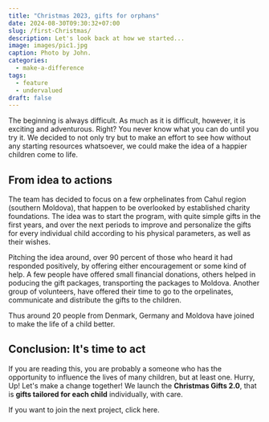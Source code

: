 ```yaml
---
title: "Christmas 2023, gifts for orphans"
date: 2024-08-30T09:30:32+07:00
slug: /first-Christmas/
description: Let's look back at how we started...
image: images/pic1.jpg
caption: Photo by John.
categories:
  - make-a-difference
tags:
  - feature
  - undervalued
draft: false
---
```


The beginning is always difficult. As much as it is difficult, however, it is exciting and adventurous.
Right?
You never know what you can do until you try it. We decided to not only try but to make an effort to see how without any starting resources whatsoever, we could make the idea of a happier children come to life.


## From idea to actions

The team has decided to focus on a few orphelinates from Cahul region (southern Moldova), that happen to be overlooked by established charity foundations. The idea was to start the program, with quite simple gifts in the first years, and over the next periods to improve and personalize the gifts for every individual child according to his physical parameters, as well as their wishes. 

Pitching the idea around, over 90 percent of those who heard it had responded positively, by offering either encouragement or some kind of help. A few people have offered  small financial donations, others helped in poducing the gift packages, transporting the packages to Moldova. Another group of volunteers, have offered their time to go to the orpelinates, communicate and distribute the gifts to the children. 

Thus around 20 people from Denmark, Germany and Moldova have joined to make the life of a child better. 


## Conclusion: It's time to act

If you are reading this, you are probably a someone who has the opportunity to influence the lives of many children, but at least one. 
Hurry, Up! Let's make a change together!
We launch the **Christmas Gifts 2.0**, that is **gifts tailored for each child** individually, with care.

If you want to join the next project, click here.